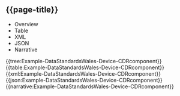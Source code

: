 ## {{page-title}}

<div class="tab-wrap">
  <ul class="tab-head">
    <li class="tablink" onclick="openCity(this,'tabtree')" data-target="tabtree">
      Overview
    </li>
    <li class="tablink" onclick="openCity(this,'tabtable')" data-target="tabtable">
      Table
    </li>
    <li class="tablink tab-active" onclick="openCity(this,'tabxml')" data-target="tabxml">
      XML
    </li>    
    <li class="tablink" onclick="openCity(this,'tabjson')" data-target="tabjson">
      JSON
    </li>    
    <li class="tablink" onclick="openCity(this,'tabnarrative')" data-target="tabnarrative">
      Narrative
    </li>
  </ul>
  <div class="tab-main">
    <div id="tabtree" class="tabcontent">
      {{tree:Example-DataStandardsWales-Device-CDRcomponent}}
    </div>
    <div id="tabtable" class="tabcontent">
      {{table:Example-DataStandardsWales-Device-CDRcomponent}}
    </div>       
    <div id="tabxml" class="tabcontent active">      
      {{xml:Example-DataStandardsWales-Device-CDRcomponent}}
    </div>
    <div id="tabjson" class="tabcontent">
      {{json:Example-DataStandardsWales-Device-CDRcomponent}}
    </div>       
    <div id="tabnarrative" class="tabcontent">
      {{narrative:Example-DataStandardsWales-Device-CDRcomponent}}
    </div>  
  </div>
</div>
